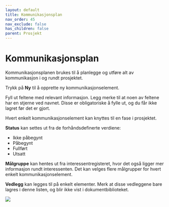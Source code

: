 ```yaml
---
layout: default
title: Kommunikasjonsplan
nav_order: 45
nav_exclude: false
has_children: false
parent: Prosjekt
---
```


# Kommunikasjonsplan

Kommunikasjonsplanen brukes til å planlegge og utføre alt av
kommunikasjon i og rundt prosjektet.

Trykk på **Ny** til å opprette ny kommunikasjonselement.  

Fyll ut feltene med relevant informasjon. Legg merke til at noen av feltene har en stjerne ved navnet. Disse er obligatoriske å fylle ut, og du får ikke lagret før det er gjort.

Hvert enkelt kommunikasjonselement kan knyttes til en fase i prosjektet.

**Status** kan settes ut fra de forhåndsdefinerte verdiene:

  - Ikke påbegynt
  - Påbegynt
  - Fullført
  - Utsatt

**Målgruppe** kan hentes ut fra interessentregisteret, hvor det også ligger mer informasjon rundt interessenten. Det kan velges flere målgrupper for hvert enkelt kommunikasjonselement.

**Vedlegg** kan legges til på enkelt elementer. Merk at disse vedleggene bare lagres i denne listen, og blir ikke vist i dokumentbiblioteket.

![](./media/kommunikasjonsplan.png)
